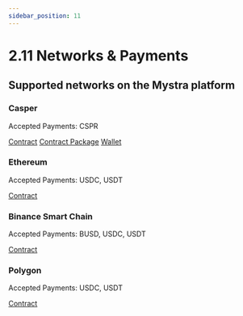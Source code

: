 ```yaml
---
sidebar_position: 11
---
```


# 2.11 Networks & Payments

## Supported networks on the Mystra platform

### Casper
Accepted Payments: CSPR

<a href="https://cspr.live/contract/511ee128bb963ebea34fcfb789f36a6d61d8062307218c9c5e3e8d8bc7f595f8">Contract</a>
<a href="https://cspr.live/contract-package/9ec6171a9d23d9130f425f6d5cb51f33e64c77d29753656e025bab5c5315bd2d">Contract Package</a>
<a href="https://cspr.live/account/020377bc3ad54b5505971e001044ea822a3f6f307f8dc93fa45a05b7463c0a053bed">Wallet</a>

### Ethereum
Accepted Payments: USDC, USDT

<a href="https://etherscan.io/address/0x18b9F2EBA21FD61902622d6883BC068385Fb551D">Contract</a>

### Binance Smart Chain
Accepted Payments: BUSD, USDC, USDT

<a href="https://bscscan.com/address/0x18b9F2EBA21FD61902622d6883BC068385Fb551D">Contract</a>

### Polygon
Accepted Payments: USDC, USDT

<a href="https://polygonscan.com/address/0x18b9F2EBA21FD61902622d6883BC068385Fb551D">Contract</a>
